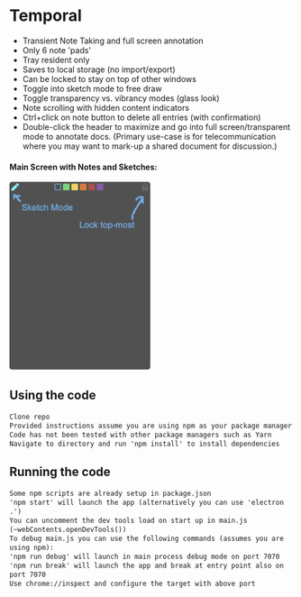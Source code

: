 # Temporal
 - Transient Note Taking and full screen annotation
 - Only 6 note 'pads'
 - Tray resident only
 - Saves to local storage (no import/export)
 - Can be locked to stay on top of other windows
 - Toggle into sketch mode to free draw
 - Toggle transparency vs. vibrancy modes (glass look)
 - Note scrolling with hidden content indicators
 - Ctrl+click on note button to delete all entries (with confirmation)
 - Double-click the header to maximize and go into full screen/transparent mode to annotate docs. (Primary use-case is for telecommunication where you may want to mark-up a shared document for discussion.)

#### Main Screen with Notes and Sketches:
<img src="/screenshots/temporal_main.png" width="250"/>

## Using the code
    Clone repo
    Provided instructions assume you are using npm as your package manager
    Code has not been tested with other package managers such as Yarn
    Navigate to directory and run 'npm install' to install dependencies

## Running the code
    Some npm scripts are already setup in package.json
    'npm start' will launch the app (alternatively you can use 'electron .')
    You can uncomment the dev tools load on start up in main.js (~webContents.openDevTools())
    To debug main.js you can use the following commands (assumes you are using npm):
    'npm run debug' will launch in main process debug mode on port 7070
    'npm run break' will launch the app and break at entry point also on port 7070
    Use chrome://inspect and configure the target with above port